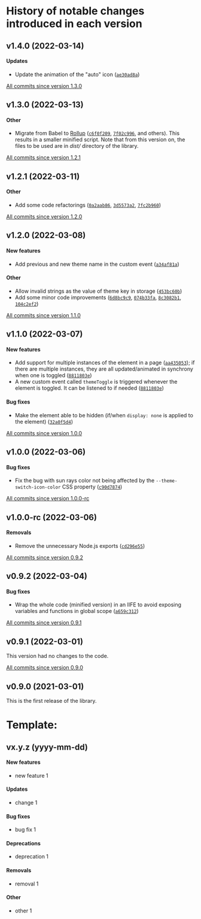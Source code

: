# History of notable changes introduced in each version

## v1.4.0 (2022-03-14)
#### Updates
  - Update the animation of the "auto" icon ([`ae30ad8a`](https://github.com/mahozad/theme-switch/commit/ae30ad8a))

[All commits since version 1.3.0](https://github.com/mahozad/theme-switch/compare/v1.3.0...v1.4.0)

## v1.3.0 (2022-03-13)
#### Other
  - Migrate from Babel to [Rollup](https://rollupjs.org/) ([`c6f0f209`](https://github.com/mahozad/theme-switch/commit/c6f0f209), [`7f02c996`](https://github.com/mahozad/theme-switch/commit/7f02c996), and others).
    This results in a smaller minified script.
    Note that from this version on, the files to be used are in *dist/* directory of the library.

[All commits since version 1.2.1](https://github.com/mahozad/theme-switch/compare/v1.2.1...v1.3.0)

## v1.2.1 (2022-03-11)
#### Other
  - Add some code refactorings ([`0a2aab86`](https://github.com/mahozad/theme-switch/commit/0a2aab86), [`3d5573a2`](https://github.com/mahozad/theme-switch/commit/3d5573a2), [`7fc2b960`](https://github.com/mahozad/theme-switch/commit/7fc2b960))

[All commits since version 1.2.0](https://github.com/mahozad/theme-switch/compare/v1.2.0...v1.2.1)

## v1.2.0 (2022-03-08)
#### New features
  - Add previous and new theme name in the custom event ([`a34af81a`](https://github.com/mahozad/theme-switch/commit/a34af81a))
#### Other
  - Allow invalid strings as the value of theme key in storage ([`453bc60b`](https://github.com/mahozad/theme-switch/commit/453bc60b))
  - Add some minor code improvements ([`6d8bc9c9`](https://github.com/mahozad/theme-switch/commit/6d8bc9c9), [`074b33fa`](https://github.com/mahozad/theme-switch/commit/074b33fa), [`8c3082b1`](https://github.com/mahozad/theme-switch/commit/8c3082b1), [`104c2ef2`](https://github.com/mahozad/theme-switch/commit/104c2ef2))

[All commits since version 1.1.0](https://github.com/mahozad/theme-switch/compare/v1.1.0...v1.2.0)

## v1.1.0 (2022-03-07)
#### New features
  - Add support for multiple instances of the element in a page ([`aa435053`](https://github.com/mahozad/theme-switch/commit/aa435053));
    if there are multiple instances, they are all updated/animated in synchrony when one is toggled ([`8811803e`](https://github.com/mahozad/theme-switch/commit/8811803e))
  - A new custom event called `themeToggle` is triggered whenever the element is toggled. It can be listened to if needed ([`8811803e`](https://github.com/mahozad/theme-switch/commit/8811803e))
#### Bug fixes
  - Make the element able to be hidden (if/when `display: none` is applied to the element) ([`32a0f5d4`](https://github.com/mahozad/theme-switch/commit/32a0f5d4))

[All commits since version 1.0.0](https://github.com/mahozad/theme-switch/compare/v1.0.0...v1.1.0)

## v1.0.0 (2022-03-06)
#### Bug fixes
  - Fix the bug with sun rays color not being affected by the `--theme-switch-icon-color` CSS property ([`c90d7874`](https://github.com/mahozad/theme-switch/commit/c90d7874))

[All commits since version 1.0.0-rc](https://github.com/mahozad/theme-switch/compare/v1.0.0-rc...v1.0.0)

## v1.0.0-rc (2022-03-06)
#### Removals
  - Remove the unnecessary Node.js exports ([`cd296e55`](https://github.com/mahozad/theme-switch/commit/cd296e55))

[All commits since version 0.9.2](https://github.com/mahozad/theme-switch/compare/v0.9.2...v1.0.0-rc)

## v0.9.2 (2022-03-04)
#### Bug fixes
  - Wrap the whole code (minified version) in an IIFE to avoid exposing variables and functions in global scope ([`a659c312`](https://github.com/mahozad/theme-switch/commit/a659c312))

[All commits since version 0.9.1](https://github.com/mahozad/theme-switch/compare/v0.9.1...v0.9.2)

## v0.9.1 (2022-03-01)
This version had no changes to the code.

[All commits since version 0.9.0](https://github.com/mahozad/theme-switch/compare/v0.9.0...v0.9.1)

## v0.9.0 (2021-03-01)
This is the first release of the library.


[comment]: <> (NOTE: Be aware that modifying the format of this file might impact the script that makes the body of GitHub releases)


# Template:
## vx.y.z (yyyy-mm-dd)
#### New features
  - new feature 1
#### Updates
  - change 1
#### Bug fixes
  - bug fix 1
#### Deprecations
  - deprecation 1
#### Removals
  - removal 1
#### Other
  - other 1
